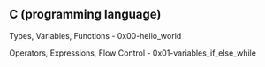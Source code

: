 ## C (programming language)

Types, Variables, Functions - 0x00-hello_world

Operators, Expressions, Flow Control - 0x01-variables_if_else_while